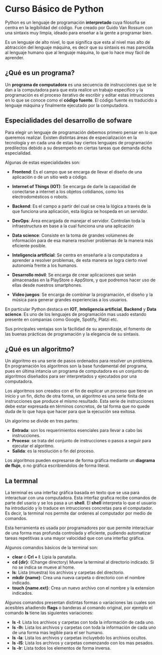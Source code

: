 # Curso Básico de Python

Python es un lenguaje de programación **interpretado** cuya filosofia se centra en la legibilidad del código. Fue creado por Guido  Van  Rossum con una sintaxis muy limpia, ideado para enseñar a la gente a programar bien.

Es un lenguaje de alto nivel, lo que significa que esta al nivel mas alto de abtracción del lenguaje máquina, es decir que su sintaxis es mas parecida al lenguaje humano que al lenguaje máquina, lo que lo hace muy fácil de aprender.

## ¿Qué es un programa?

Un **programa de computadora** es una secuencia de instrucciones que se le dan a la computadora para que esta realice un trabajo especifico y la programación es el proceso iterativo de escribir y editar estas intrucciones en lo que se conoce como el **código fuente**. El código fuente es traducido a lenguaje máquina y finalmente ejecutado por la computadora.

## Especialidades del desarrollo de sofware

Para elegir un lenguaje de programación debemos primero pensar en lo que queremos realizar. Existen distintas áreas de especialización en la tecnología y en cada una de estas hay ciertos lenguajes de programación predilectos debido a su desempeño en ciertas tareas que demanda dicha especialidad.

Algunas de estas especialidades son:

- **Frontend**: Es el campo que se encarga de llevar el diseño de una aplicación o de un sitio web a código.

- **Internet of Things (IOT)**: Se encarga de darle la capacidad de conectarse a internet a los objetos cotidianos, como los electrodomésticos o robots.

- **Backend**: Es el campo a partir del cual se crea la lógica a través de la que funciona una aplicación, esta lógica se hospeda en un servidor.

- **DevOps**: Área encargada de manejar el servidor. Controlan toda la infraestructura en base a la cual funciona una una aplicación

- **Data science**:  Consiste en la toma de grandes volúmenes de información para de esa manera resolver problemas de la manera más eficiente posible.

- **Inteligencia artificial**: Se centra en enseñarle a la computadora a aprender a resolver problemas, de esta manera se logra cierto nivel autonomía frente a los humanos.

- **Desarrollo móvil**: Se encarga de crear aplicaciones que serán almacenadas en la PlayStore o AppStore, y que podremos hacer uso de ellas desde nuestros smartphones.

- **Video juegos**: Se encarga de combinar la programación, el diseño y la música para generar grandes experiencias a los usuarios.

En partícular Python destaca en **IOT**, **Inteligencia artificial**, **Backend** y **Data science**. Es uno de los lenguajes de programación mas usado estando presente en companias como Google, Spotify, Platzi etc.

Sus principales ventajas son la fácilidad de su aprendizaje, el fomento de las buenas prácticas de programación y la elegancia de su sintaxis.

## ¿Qué es un algoritmo?

Un algoritmo es una serie de pasos ordenados para resolver un problema. En programación los algoritmos son la base fundamental del programa, pues en última intancia un programa de computadora es un conjunto de algoritmos diseñados para ser interpretados y ejecutados por una computadora.

Los algoritmos son creados con el fin de explicar un proceso que tiene un inicio y un fin, dicho de otra forma, un algoritmo es una serie finita de instrucciones que produce el mismo resultado. Esta serie de instrucciones debe estar expresada en términos concretos, de tal forma que no quede duda de lo que haya que hacer para que la ejecución sea exitosa.

Un algorimo se divide en tres partes:

- **Entrada**: son los requerimientos esenciales para llevar a cabo las instrucciones.
- **Proceso**: se trata del conjunto de instrucciones o pasos a seguir para ejecutar el algoritmo.
- **Salida**: es la resolución o fin del proceso.

Los algoritmos pueden expresarse de forma gráfica mediante un **diagrama de flujo**, o no gráfica escribiendolos de forma literal.

## La termnal

La terminal es una interfaz gráfica basada en texto que se usa para interactuar con una computadora. Esta interfaz grafica recibe comandos de parte del usario y se los pasa a un **shell**. El **shell** interpreta lo que el usuario ha introducido y lo traduce en intrucciones concretas para el computador. Es decir, la terminal nos permite dar ordenes al computador por medio de comandos. 

Esta herramienta es usada por programadores por que permite interactuar de una forma mas profunda controlada y eficiente, pudiendo automatizar tareas repetitivas a una mayor valocidad que con una interfaz gráfica.

Algunos comandos básicos de la terminal son:

- **clear** ó **Crl + l**: Lipia la panatalla.
- **cd {dir}**: (Change directory) Mueve la terminal al directorio indicado. Si no se indica se mueve al home.
- **ls**: Lista (muestra) los archivos y carpetas del directorio.
- **mkdir {name}**: Crea una nueva carpeta o directorio con el nombre indicado.
- **touch {name.ext}**: Crea un nuevo archivo con el nombre y la extension indicados.

Algunos comandos presentan distintas formas o variaciones las cuales son acesibles añadiendo **flags** o banderas al comando original, por ejemplo el comando **ls** tiene las siguientes variaciones:

- **ls -l**: Lista los archivos y carpetas con toda la información de cada uno.
- **ls -lh**: Lista los archivos y carpetas con toda la información de cada uno de una forma mas legible para el ser humano.
- **ls -la**: Lista los archivos y carpetas incluyebdo los archivos ocultos.
- **ls -lS**: Lista los archivos y carpetas comenzando con los mas pesados.
- **ls -lr**: Lista todos los elementos de forma inversa.
